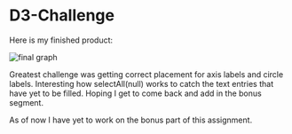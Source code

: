 # D3-Challenge
 

Here is my finished product:

![final graph](screenshots/final_d3_graph)

Greatest challenge was getting correct placement for axis labels and circle labels.
Interesting how selectAll(null) works to catch the text entries that have yet to be filled.
Hoping I get to come back and add in the bonus segment.

As of now I have yet to work on the bonus part of this assignment.
